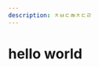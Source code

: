 ```yaml
---
description: ㅈㅂㄷㄼㅈㄷㄹ
---
```


# hello world

<div id="github-profile-card" data-id="simsimjae" />
<script type="text/javascript" src="https://unpkg.com/github-profile-card-component@latest/lib/scripts/index.js"></script>
